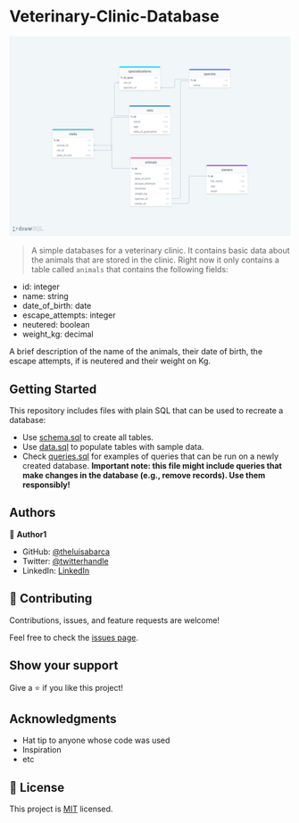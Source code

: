 # Veterinary-Clinic-Database

![Database Schema](./db_schema_IMG.png)

> A simple databases for a veterinary clinic.
> It contains basic data about the animals that are stored in the clinic.
> Right now it only contains a table called `animals` that contains the following fields:
> 
  * id:                 integer
  * name:               string
  * date_of_birth:      date
  * escape_attempts:    integer
  * neutered:           boolean
  * weight_kg:          decimal

A brief description of the name of the animals, their date of birth, the escape attempts, if is neutered and their weight on Kg.

## Getting Started

This repository includes files with plain SQL that can be used to recreate a database:

- Use [schema.sql](./schema.sql) to create all tables.
- Use [data.sql](./data.sql) to populate tables with sample data.
- Check [queries.sql](./queries.sql) for examples of queries that can be run on a newly created database. **Important note: this file might include queries that make changes in the database (e.g., remove records). Use them responsibly!**


## Authors

👤 **Author1**

- GitHub: [@theluisabarca](https://github.com/TheLuisAbarca)
- Twitter: [@twitterhandle](https://twitter.com/TheLuisAbarca)
- LinkedIn: [LinkedIn](https://linkedin.com/in/techadvisor-luis-abarca/)

## 🤝 Contributing

Contributions, issues, and feature requests are welcome!

Feel free to check the [issues page](../../issues/).

## Show your support

Give a ⭐️ if you like this project!

## Acknowledgments

- Hat tip to anyone whose code was used
- Inspiration
- etc

## 📝 License

This project is [MIT](./MIT.md) licensed.
